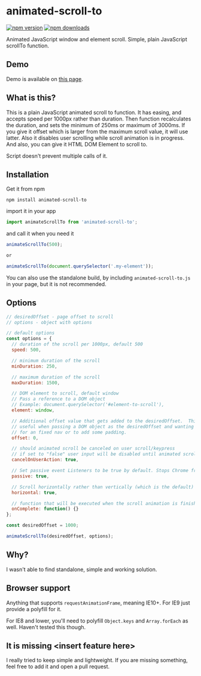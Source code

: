 # animated-scroll-to

[![npm version](https://img.shields.io/npm/v/animated-scroll-to.svg?style=flat-square)](https://www.npmjs.com/package/animated-scroll-to)
[![npm downloads](https://img.shields.io/npm/dm/animated-scroll-to.svg?style=flat-square)](https://www.npmjs.com/package/animated-scroll-to)

Animated JavaScript window and element scroll.
Simple, plain JavaScript scrollTo function.

## Demo

Demo is available on [this page](https://stanko.github.io/animated-scroll-to/).

## What is this?

This is a plain JavaScript animated scroll to function.
It has easing, and accepts speed per 1000px rather than duration.
Then function recalculates the duration,
and sets the minimum of 250ms or maximum of 3000ms.
If you give it offset which is larger from the maximum scroll value, it will use latter.
Also it disables user scrolling while scroll animation is in progress.
And also, you can give it HTML DOM Element to scroll to.

Script doesn't prevent multiple calls of it.

## Installation

Get it from npm

```
npm install animated-scroll-to
```

import it in your app

```javascript
import animateScrollTo from 'animated-scroll-to';
```

and call it when you need it

```javascript
animateScrollTo(500);

or

animateScrollTo(document.querySelector('.my-element'));
```

You can also use the standalone build, by including `animated-scroll-to.js` in your page, but it is not recommended.

## Options

```javascript
// desiredOffset - page offset to scroll
// options - object with options

// default options
const options = {
  // duration of the scroll per 1000px, default 500
  speed: 500,

  // minimum duration of the scroll
  minDuration: 250,

  // maximum duration of the scroll
  maxDuration: 1500,

  // DOM element to scroll, default window
  // Pass a reference to a DOM object
  // Example: document.querySelector('#element-to-scroll'),
  element: window,

  // Additional offset value that gets added to the desiredOffset.  This is
  // useful when passing a DOM object as the desiredOffset and wanting to adjust
  // for an fixed nav or to add some padding.
  offset: 0,

  // should animated scroll be canceled on user scroll/keypress
  // if set to "false" user input will be disabled until animated scroll is complete
  cancelOnUserAction: true,

  // Set passive event Listeners to be true by default. Stops Chrome from complaining.
  passive: true,

  // Scroll horizontally rather than vertically (which is the default)
  horizontal: true,

  // function that will be executed when the scroll animation is finished
  onComplete: function() {}
};

const desiredOffset = 1000;

animateScrollTo(desiredOffset, options);
```

## Why?

I wasn't able to find standalone, simple and working solution.

## Browser support

Anything that supports `requestAnimationFrame`, meaning IE10+. For IE9 just provide a polyfill for it.

For IE8 and lower, you'll  need to polyfill `Object.keys` and `Array.forEach` as well. Haven't tested this though.


## It is missing &lt;insert feature here&gt;

I really tried to keep simple and lightweight.
If you are missing something, feel free to add it and open a pull request.
